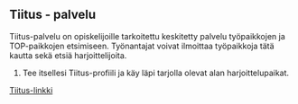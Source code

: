 ## Tiitus - palvelu

Tiitus-palvelu on opiskelijoille tarkoitettu keskitetty palvelu työpaikkojen ja TOP-paikkojen etsimiseen. Työnantajat voivat ilmoittaa työpaikkoja tätä kautta sekä etsiä harjoittelijoita.

1. Tee itsellesi Tiitus-profiili ja käy läpi tarjolla olevat alan harjoittelupaikat.

[Tiitus-linkki](https://oppilaitos.tiitus.fi/tredu)
